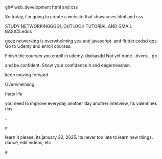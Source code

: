 gh# web_development
html and css

So today, i'm going to create a website that showcases html and css

STUDY NETWORKINGGGG!, OUTLOOK TUTORIAL AND GMAIL BASICS.edds


geez networking is overwhelming
yea
and javascript.
and flutter.eedsd
qqs
Go to Udemy and enroll courses.

Finish the courses you enroll in udemy.
dsdsasdd
Not yet done. .dvvm.
.
go

and be confident.
Show your confidence.h
and eagernessnsn

keep moving forward

Overwhelming.

thats life

you need to improve everyday
another day another interview, Its valentines day.

..

e










learn it please. its january 23, 2025. its never too late to learn new things.
dance, edit videos, etc

e 

